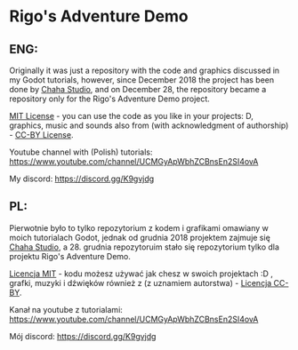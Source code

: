 # Rigo's Adventure Demo

## ENG:
Originally it was just a repository with the code and graphics discussed in my Godot tutorials,
however, since December 2018 the project has been done by [Chaha Studio](https://karoltomaszewskimu.wixsite.com/chahastudiosgames/platformer-2d),
and on December 28, the repository became a repository only for the Rigo's Adventure Demo project.

[MIT License](https://www.wikiwand.com/pl/Licencja_MIT) - you can use the code as you like in your projects: D,
graphics, music and sounds also from (with acknowledgment of authorship) - [CC-BY License](https://creativecommons.org/licenses/by/4.0/).

Youtube channel with (Polish) tutorials: https://www.youtube.com/channel/UCMGyApWbhZCBnsEn2SI4ovA

My discord: https://discord.gg/K9gvjdg

## PL:
Pierwotnie było to tylko repozytorium z kodem i grafikami omawiany w moich tutorialach Godot,
jednak od grudnia 2018 projektem zajmuje się [Chaha Studio](https://karoltomaszewskimu.wixsite.com/chahastudiosgames/platformer-2d),
a 28. grudnia repozytoruim stało się repozytorium tylko dla projektu Rigo's Adventure Demo.

[Licencja MIT](https://www.wikiwand.com/pl/Licencja_MIT) - kodu możesz używać jak chesz w swoich projektach :D ,
grafki, muzyki i dźwięków również z (z uznamiem autorstwa) - [Licencja CC-BY](https://creativecommons.org/licenses/by/4.0/).

Kanał na youtube z tutorialami: https://www.youtube.com/channel/UCMGyApWbhZCBnsEn2SI4ovA

Mój discord: https://discord.gg/K9gvjdg
